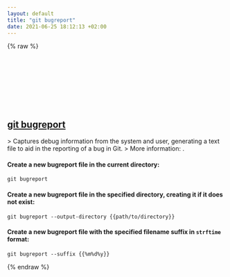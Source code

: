 ```yaml
---
layout: default
title: "git bugreport"
date: 2021-06-25 18:12:13 +02:00
---
```

{% raw %}
<h2 id="git-bugreport">
  <a href="/en/common/git-bugreport.html">git bugreport</a> <a href="#git-bugreport"><svg class="icon">
    <use href="/assets/images/unicode_sprite.svg#link" />
  </svg></a>
</h2>
> Captures debug information from the system and user, generating a text file to aid in the reporting of a bug in Git.
> More information: <https://git-scm.com/docs/git-bugreport>.

#### Create a new bugreport file in the current directory:
```shell
git bugreport
```
#### Create a new bugreport file in the specified directory, creating it if it does not exist:
```shell
git bugreport --output-directory {{path/to/directory}}
```
#### Create a new bugreport file with the specified filename suffix in `strftime` format:
```shell
git bugreport --suffix {{%m%d%y}}
```
{% endraw %}